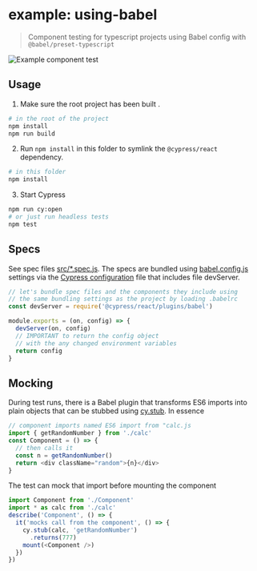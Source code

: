 # example: using-babel

> Component testing for typescript projects using Babel config with `@babel/preset-typescript`

![Example component test](images/dynamic.gif)

## Usage

1. Make sure the root project has been built .

```bash
# in the root of the project
npm install
npm run build
```

2. Run `npm install` in this folder to symlink the `@cypress/react` dependency.

```bash
# in this folder
npm install
```

3. Start Cypress

```bash
npm run cy:open
# or just run headless tests
npm test
```

## Specs

See spec files [src/\*.spec.js](src). The specs are bundled using [babel.config.js](babel.config.js) settings via the [Cypress configuration](./cypress.config.js) file that includes file devServer.

```js
// let's bundle spec files and the components they include using
// the same bundling settings as the project by loading .babelrc
const devServer = require('@cypress/react/plugins/babel')

module.exports = (on, config) => {
  devServer(on, config)
  // IMPORTANT to return the config object
  // with the any changed environment variables
  return config
}
```

## Mocking

During test runs, there is a Babel plugin that transforms ES6 imports into plain objects that can be stubbed using [cy.stub](https://on.cypress.io/stub). In essence

```ts
// component imports named ES6 import from "calc.js
import { getRandomNumber } from './calc'
const Component = () => {
  // then calls it
  const n = getRandomNumber()
  return <div className="random">{n}</div>
}
```

The test can mock that import before mounting the component

```js
import Component from './Component'
import * as calc from './calc'
describe('Component', () => {
  it('mocks call from the component', () => {
    cy.stub(calc, 'getRandomNumber')
      .returns(777)
    mount(<Component />)
  })
})
```
